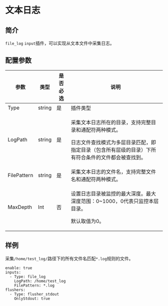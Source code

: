 # 文本日志

## 简介

`file_log` `input`插件，可以实现从文本文件中采集日志。

## 配置参数



| 参数	         | 类型	    | 是否必选	 | 说明                                                                                                |
| ----------- | ------ | ----- | ------------------------------------------------------------------------------------------------- |
| Type        | string | 是     | 插件类型                                                                                              |
| LogPath     | string | 是     | <p>采集文本日志所在的目录，支持完整目录和通配符两种模式。</p><p></p><p>日志文件查找模式为多层目录匹配，即指定目录（包含所有层级的目录）下所有符合条件的文件都会被查找到。</p> |
| FilePattern | string | 是     | 采集文本日志的文件名，支持完整文件名和通配符两种模式。                                                                       |
| MaxDepth    | Int    | 否     | <p>设置日志目录被监控的最大深度。最大深度范围：0~1000，0代表只监控本层目录。</p><p></p><p>默认取值为0。</p>                              |

## 样例

采集`/home/test_log/`路径下的所有文件名匹配`*.log`规则的文件。

```
enable: true
inputs:
  - Type: file_log
    LogPath: /home/test_log
    FilePattern: *.log
flushers:
  - Type: flusher_stdout
    OnlyStdout: true
```
